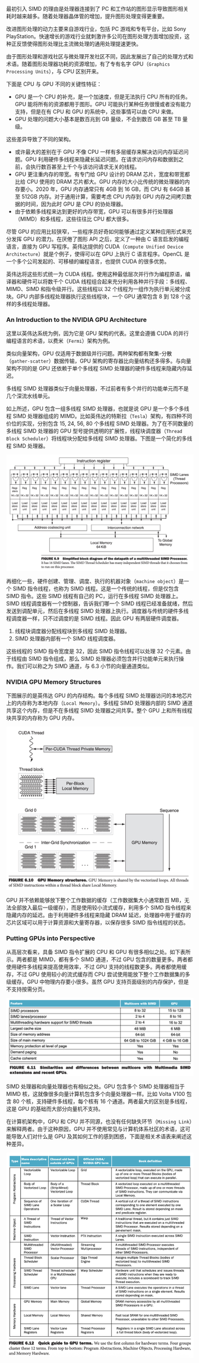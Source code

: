 最初引入 SIMD 的理由是处理器连接到了 PC 和工作站的图形显示导致图形相关耗时越来越多。随着处理器晶体管的增加，提升图形处理变得更重要。

改进图形处理的动力主要来自游戏行业，包括 PC 游戏和专有平台，比如 Sony PlayStation。快速增长的游戏行业就刺激许多公司在图形处理方面增加投资，这种正反馈使得图形处理比主流微处理的通用处理提速更快。

由于图形处理和游戏社区与微处理开发社区不同，因此发展出了自己的处理方式和术语。随着图形处理器功耗的资源增加，有了专有名字 GPU（`Graphics Processing Units`），与 CPU 区别开来。

下面是 CPU 与 GPU 不同的关键性特征：

* GPU 是一个 CPU 的补充，是一个加速度，但是无法执行 CPU 所有的任务。GPU 能将所有的资源都用于图形。GPU 可能执行某种任务很慢或者没有能力支持，但是在有 CPU 和 GPU 的系统中，这些事情可以由 CPU 来做。
* GPU 处理的问题大小基本是数百兆到 GB 量级，不会到数百 GB 甚至 TB 量级。

这些差异导致了不同的架构。

* 或许最大的差别在于 GPU 不像 CPU 一样有多层缓存来解决访问内存延迟问题。GPU 利用硬件多线程来隐藏长延迟问题。在请求访问内存和数据到之前，会执行数百甚至上千个与该访问请求无关的线程。
* GPU 更注重内存的带宽。有专门给 GPU 设计的 DRAM 芯片，宽度和带宽都比给 CPU 使用的 DRAM 芯片都大。GPU 内存的大小比传统的微处理器的内存要小。2020 年，GPU 内存通常只有 4GB 到 16 GB，而 CPU 有 64GB 甚至 512GB 内存。对于通用计算，需要考虑 CPU 内存到 GPU 内存之间拷贝数据的时间，因为此时 GPU 是 CPU 的协处理器。
* 由于依赖多线程来达到更好的内存带宽，GPU 可以有很多并行处理器（MIMD）和多线程，这些往往比 CPU 都大很多。

尽管 GPU 的应用比较狭窄，一些程序员好奇如何能够通过定义某种应用形式来充分发挥 GPU 的潜力。在厌倦了图形 API 之后，定义了一种由 C 语言启发的编程语言，直接为 GPU 写程序。英伟达提供的 CUDA（`Compute Unified Device Architecture`）就是个例子，使得可以在 GPU 上执行 C 语言程序。OpenCL 是一个多个公司发起的、可移植的编程语言，也提供 CUDA 的很多优势。

英伟达将这些形式统一为 CUDA 线程。使用这种最低层次并行作为编程原语，编译器和硬件可以将数千个 CUDA 线程组合起来充分利用各种并行手段：多线程、MIMD、SIMD 和指令级并行。这些线程以 32 个线程为一组作为执行单元被分成块。GPU 内部多线程处理器执行这些线程块，一个 GPU 通常包含 8 到 128 个这样的多线程处理器。

### An Introduction to the NVIDIA GPU Architecture
这里以英伟达系统为例，因为它是 GPU 架构的代表。这里会遵循 CUDA 的并行编程语言的术语，以费米（`Fermi`）架构为例。

类似向量架构，GPU 仅适用于数据级并行问题。两种架构都有聚集-分散（`gather-scatter`）数据传输，GPU 架构的寄存器比向量结构还多得多。与向量架构不同的是 GPU 还依赖于单个多线程 SIMD 处理器的硬件多线程来隐藏内存延迟。

多线程 SIMD 处理器类似于向量处理器，不过前者有多个并行的功能单元而不是几个深流水线单元。

如上所述，GPU 包含一组多线程 SIMD 处理器，也就是说 GPU 是一个多个多线程 SIMD 处理器组成的 MIMD。比如英伟达的特斯拉（`Tesla`）架构，有四种不同价位的实现，分别包含 15, 24, 56, 80 个多线程 SIMD 处理器。为了在不同数量的多线程 SIMD 处理器的 GPU 型号提供透明的扩展性，线程块调度器（`Thread Block Scheduler`）将线程块分配给多线程 SIMD 处理器。下图是一个简化的多线程 SIMD 处理器。

![](0601.png)

再细化一些，硬件创建、管理、调度、执行的机器对象（`machine object`）是一个 SIMD 指令线程，也称为 SIMD 线程。这是一个传统的线程，但是仅包含 SIMD 指令。这些 SIMD 线程有自己的 PC，运行在多线程 SIMD 处理器上。SIMD 线程调度器有一个控制器，告诉我们哪一个 SIMD 线程已经准备就绪，然后发送到调配单元，然后在多线程 SIMD 处理器上执行。调度器与传统的硬件多线程调度器一样，只不过调度的是 SIMD 线程。因此 GPU 有两层硬件调度器。

1. 线程块调度器分配线程块到多线程 SIMD 处理器。
2. SIMD 处理器内部有一个 SIMD 线程调度器。

这些线程的 SIMD 指令宽度是 32，因此 SIMD 指令线程可以处理 32 个元素。由于线程由 SIMD 指令组成，那么 SIMD 处理器必须包含并行功能单元来执行操作。我们可以称之为 SIMD 通道，与 6.3 小节的向量通道类似。

### NVIDIA GPU Memory Structures
下图展示的是英伟达 GPU 的内存结构。每个多线程 SIMD 处理器访问的本地芯片上的内存称为本地内存（`Local Memory`）。多线程 SIMD 处理器内部的 SIMD 通道共享这个内存，但是不在多线程 SIMD 处理器之间共享。整个 GPU 上和所有线程块共享的内存称为 GPU 内存。

![](0602.png)

GPU 并不依赖能够放下整个工作数据的缓存（工作数据集大小通常数百 MB，无法全部放入最后一级缓存），而是使用较小流式缓存，利用多个 SIMD 指令线程来隐藏内存的延迟。由于利用硬件多线程来隐藏 DRAM 延迟，处理器中用于缓存的芯片区域可以用于计算资源和大量寄存器，以保存很多 SIMD 指令线程的状态。

### Putting GPUs into Perspective
从高层次看来，具备 SIMD 指令扩展的 CPU 和 GPU 有很多相似之处。如下表所示。两者都是 MIMD，都有多个 SIMD 通道，不过 GPU 包含的数量更多。两者都使用硬件多线程来提高使用效率，不过 GPU 支持的线程数更多。两者都使用缓存，不过 GPU 使用较小的流式缓存而 CPU 尝试使用能放下整个工作数据集的多级缓存。GPU 中物理内存要小很多。虽然 GPU 支持页面级别的内存保护，但是不支持按需分页。

![](0603.png)

SIMD 处理器和向量处理器也有相似之处。GPU 包含多个 SIMD 处理器相当于 MIMD 核，这就像很多向量计算机包含多个向量处理器一样。比如 Volta V100 包含 80 个核，支持硬件多线程，每个核有 16 个通道。两者最大的区别是多线程，这是 GPU 的基础而大部分向量机不支持。

在计算机架构中，GPU 和 CPU 并不同源，也没有任何缺失环节（`Missing Link`）来解释两者。由于这种原因，GPU 并不使用常见与计算机体系社区的术语，这可能导致人们对什么是 GPU 及其如何工作的感到困惑，下面是相关术语表来阐述这种差异。

![](0604.png)
